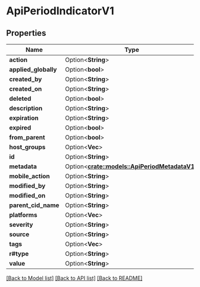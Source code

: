 # ApiPeriodIndicatorV1

## Properties

Name | Type | Description | Notes
------------ | ------------- | ------------- | -------------
**action** | Option<**String**> |  | [optional]
**applied_globally** | Option<**bool**> |  | [optional]
**created_by** | Option<**String**> |  | [optional]
**created_on** | Option<**String**> |  | [optional]
**deleted** | Option<**bool**> |  | [optional]
**description** | Option<**String**> |  | [optional]
**expiration** | Option<**String**> |  | [optional]
**expired** | Option<**bool**> |  | [optional]
**from_parent** | Option<**bool**> |  | [optional]
**host_groups** | Option<**Vec<String>**> |  | [optional]
**id** | Option<**String**> |  | [optional]
**metadata** | Option<[**crate::models::ApiPeriodMetadataV1**](api.MetadataV1.md)> |  | [optional]
**mobile_action** | Option<**String**> |  | [optional]
**modified_by** | Option<**String**> |  | [optional]
**modified_on** | Option<**String**> |  | [optional]
**parent_cid_name** | Option<**String**> |  | [optional]
**platforms** | Option<**Vec<String>**> |  | [optional]
**severity** | Option<**String**> |  | [optional]
**source** | Option<**String**> |  | [optional]
**tags** | Option<**Vec<String>**> |  | [optional]
**r#type** | Option<**String**> |  | [optional]
**value** | Option<**String**> |  | [optional]

[[Back to Model list]](../README.md#documentation-for-models) [[Back to API list]](../README.md#documentation-for-api-endpoints) [[Back to README]](../README.md)
